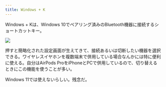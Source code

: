 ```yaml
---
title: Windows + K
---
```

Windows + Kは、Windows 10でペアリング済みのBluetooth機器に接続するショートカットキー。

![](https://lh4.googleusercontent.com/0EoeA3ifq5aUbsNJSeuCz6_5SexTW4gORECqkGweZYPR4jbD6FIUy0GtogbEE0_TRx2jU3MOFD7twWjCxMYsNCyNfusABl6uKuHBiZPtKrqEvHJezqWJ9X2ZYtffJRMY6adaHsSko22SehIrFTeSXUrKGTn046S5jtbqYvOYrl5ZDx3oz5qgeklqvTqV)

押すと簡略化された設定画面が生えてきて、接続あるいは切断したい機器を選択できる。ワイヤレスイヤホンを複数端末で併用している場合なんかには特に便利に使える。自分はAirPods ProをiPhoneとPCで併用しているので、切り替えるときにこの機能を使うことが多い。

Windows 11では使えないらしい。残念だ。
